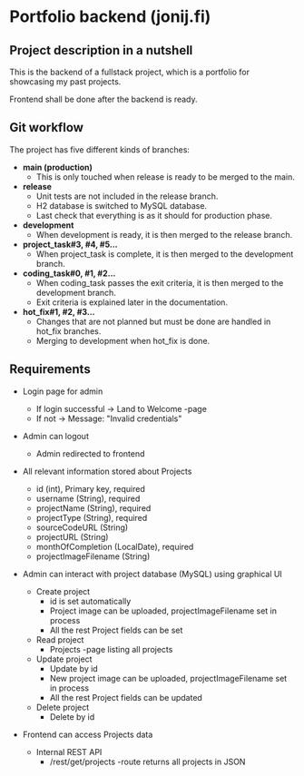 # Portfolio backend (jonij.fi)
## Project description in a nutshell

This is the backend of a fullstack project, which is a portfolio for showcasing my past projects.

Frontend shall be done after the backend is ready.

## Git workflow

The project has five different kinds of branches:
- **main (production)**
  - This is only touched when release is ready to be merged to the main.
- **release**
  - Unit tests are  not included in the release branch.
  - H2 database is switched to MySQL database.
  - Last check that everything is as it should for production phase.
- **development**
  - When development is ready, it is then merged to the release branch.
- **project_task#3, #4, #5...**
  - When project_task is complete, it is then merged to the development branch.
- **coding_task#0, #1, #2...**
  - When coding_task passes the exit criteria, it is then merged to the development branch.
  - Exit criteria is explained later in the documentation.
- **hot_fix#1, #2, #3...**
  - Changes that are not planned but must be done are handled in hot_fix branches.
  - Merging to development when hot_fix is done.

## Requirements

- Login page for admin
  - If login successful &rarr; Land to Welcome -page
  - If not &rarr; Message: "Invalid credentials"

- Admin can logout
  - Admin redirected to frontend

- All relevant information stored about Projects
  - id (int), Primary key, required
  - username (String), required
  - projectName (String), required
  - projectType (String), required
  - sourceCodeURL (String)
  - projectURL (String)
  - monthOfCompletion (LocalDate), required
  - projectImageFilename (String)
  
- Admin can interact with project database (MySQL) using graphical UI 
  - Create project
    - id is set automatically
    - Project image can be uploaded, projectImageFilename set in process
    - All the rest Project fields can be set
  - Read project
    - Projects -page listing all projects
  - Update project
    - Update by id
    - New project image can be uploaded, projectImageFilename set in process
    - All the rest Project fields can be updated
  - Delete project
    - Delete by id

- Frontend can access Projects data
  - Internal REST API 
    - /rest/get/projects -route returns all projects in JSON





